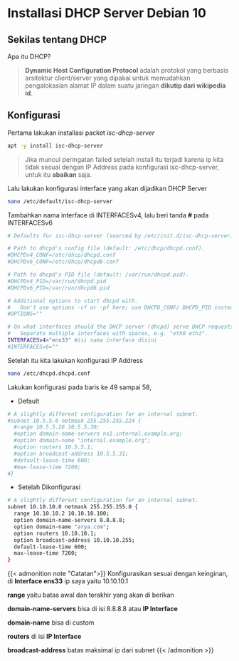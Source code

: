 # Installasi DHCP Server Debian 10


## Sekilas tentang DHCP

Apa itu DHCP?

> **Dynamic Host Configuration Protocol** adalah protokol yang berbasis arsitektur client/server yang dipakai untuk memudahkan pengalokasian alamat IP dalam suatu jaringan **dikutip dari wikipedia id**.

## Konfigurasi

Pertama lakukan installasi packet *isc-dhcp-server*

```bash
apt -y install isc-dhcp-server
```
> Jika muncul peringatan failed setelah install itu terjadi karena ip kita tidak sesuai dengan IP Address pada konfigurasi isc-dhcp-server, untuk itu **abaikan** saja.

Lalu lakukan konfigurasi interface yang akan dijadikan DHCP Server

```bash
nano /etc/default/isc-dhcp-server
```
Tambahkan nama interface di INTERFACESv4, lalu beri tanda **#** pada INTERFACESv6

```bash
# Defaults for isc-dhcp-server (sourced by /etc/init.d/isc-dhcp-server)

# Path to dhcpd's config file (default: /etc/dhcp/dhcpd.conf).
#DHCPDv4_CONF=/etc/dhcp/dhcpd.conf
#DHCPDv6_CONF=/etc/dhcp/dhcpd6.conf

# Path to dhcpd's PID file (default: /var/run/dhcpd.pid).
#DHCPDv4_PID=/var/run/dhcpd.pid
#DHCPDv6_PID=/var/run/dhcpd6.pid

# Additional options to start dhcpd with.
#	Don't use options -cf or -pf here; use DHCPD_CONF/ DHCPD_PID instead
#OPTIONS=""

# On what interfaces should the DHCP server (dhcpd) serve DHCP requests?
#	Separate multiple interfaces with spaces, e.g. "eth0 eth1".
INTERFACESv4="ens33" #isi nama interface disini
#INTERFACESv6=""
```

Setelah itu kita lakukan konfigurasi IP Address

```bash
nano /etc/dhcpd.dhcpd.conf
```

Lakukan konfigurasi pada baris ke 49 sampai 58,

* Default

```bash
# A slightly different configuration for an internal subnet.
#subnet 10.5.5.0 netmask 255.255.255.224 {
  #range 10.5.5.26 10.5.5.30;
  #option domain-name-servers ns1.internal.example.org;
  #option domain-name "internal.example.org";
  #option routers 10.5.5.1;
  #option broadcast-address 10.5.5.31;
  #default-lease-time 600;
  #max-lease-time 7200;
#}
```
* Setelah Dikonfigurasi

```bash
# A slightly different configuration for an internal subnet.
subnet 10.10.10.0 netmask 255.255.255.0 {
  range 10.10.10.2 10.10.10.100;
  option domain-name-servers 8.8.8.8;
  option domain-name "arya.com";
  option routers 10.10.10.1;
  option broadcast-address 10.10.10.255;
  default-lease-time 600;
  max-lease-time 7200;
}
```
{{< admonition note "Catatan">}}
Konfigurasikan sesuai dengan keinginan, di **Interface ens33** ip saya yaitu 10.10.10.1

**range** yaitu batas awal dan terakhir yang akan di berikan

**domain-name-servers** bisa di isi 8.8.8.8 atau **IP Interface**

**domain-name** bisa di custom

**routers** di isi **IP Interface**

**broadcast-address** batas maksimal ip dari subnet
{{< /admonition >}}

